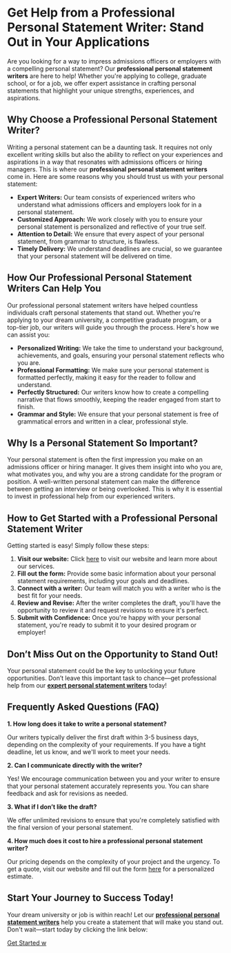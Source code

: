 # Get Help from a Professional Personal Statement Writer: Stand Out in Your Applications

Are you looking for a way to impress admissions officers or employers with a compelling personal statement? Our **professional personal statement writers** are here to help! Whether you're applying to college, graduate school, or for a job, we offer expert assistance in crafting personal statements that highlight your unique strengths, experiences, and aspirations.

## Why Choose a Professional Personal Statement Writer?

Writing a personal statement can be a daunting task. It requires not only excellent writing skills but also the ability to reflect on your experiences and aspirations in a way that resonates with admissions officers or hiring managers. This is where our **professional personal statement writers** come in. Here are some reasons why you should trust us with your personal statement:

- **Expert Writers:** Our team consists of experienced writers who understand what admissions officers and employers look for in a personal statement.
- **Customized Approach:** We work closely with you to ensure your personal statement is personalized and reflective of your true self.
- **Attention to Detail:** We ensure that every aspect of your personal statement, from grammar to structure, is flawless.
- **Timely Delivery:** We understand deadlines are crucial, so we guarantee that your personal statement will be delivered on time.

## How Our Professional Personal Statement Writers Can Help You

Our professional personal statement writers have helped countless individuals craft personal statements that stand out. Whether you're applying to your dream university, a competitive graduate program, or a top-tier job, our writers will guide you through the process. Here's how we can assist you:

- **Personalized Writing:** We take the time to understand your background, achievements, and goals, ensuring your personal statement reflects who you are.
- **Professional Formatting:** We make sure your personal statement is formatted perfectly, making it easy for the reader to follow and understand.
- **Perfectly Structured:** Our writers know how to create a compelling narrative that flows smoothly, keeping the reader engaged from start to finish.
- **Grammar and Style:** We ensure that your personal statement is free of grammatical errors and written in a clear, professional style.

## Why Is a Personal Statement So Important?

Your personal statement is often the first impression you make on an admissions officer or hiring manager. It gives them insight into who you are, what motivates you, and why you are a strong candidate for the program or position. A well-written personal statement can make the difference between getting an interview or being overlooked. This is why it is essential to invest in professional help from our experienced writers.

## How to Get Started with a Professional Personal Statement Writer

Getting started is easy! Simply follow these steps:

1. **Visit our website:** Click [here](https://tinyurl.com/topessay?keyword=professional+personal+statement+writer) to visit our website and learn more about our services.
2. **Fill out the form:** Provide some basic information about your personal statement requirements, including your goals and deadlines.
3. **Connect with a writer:** Our team will match you with a writer who is the best fit for your needs.
4. **Review and Revise:** After the writer completes the draft, you'll have the opportunity to review it and request revisions to ensure it's perfect.
5. **Submit with Confidence:** Once you're happy with your personal statement, you're ready to submit it to your desired program or employer!

## Don’t Miss Out on the Opportunity to Stand Out!

Your personal statement could be the key to unlocking your future opportunities. Don’t leave this important task to chance—get professional help from our [**expert personal statement writers**](https://tinyurl.com/topessay?keyword=professional+personal+statement+writer) today!

## Frequently Asked Questions (FAQ)

**1. How long does it take to write a personal statement?**

Our writers typically deliver the first draft within 3-5 business days, depending on the complexity of your requirements. If you have a tight deadline, let us know, and we'll work to meet your needs.

**2. Can I communicate directly with the writer?**

Yes! We encourage communication between you and your writer to ensure that your personal statement accurately represents you. You can share feedback and ask for revisions as needed.

**3. What if I don’t like the draft?**

We offer unlimited revisions to ensure that you're completely satisfied with the final version of your personal statement.

**4. How much does it cost to hire a professional personal statement writer?**

Our pricing depends on the complexity of your project and the urgency. To get a quote, visit our website and fill out the form [here](https://tinyurl.com/topessay?keyword=professional+personal+statement+writer) for a personalized estimate.

## Start Your Journey to Success Today!

Your dream university or job is within reach! Let our [**professional personal statement writers**](https://tinyurl.com/topessay?keyword=professional+personal+statement+writer) help you create a statement that will make you stand out. Don't wait—start today by clicking the link below:

[Get Started w](https://tinyurl.com/topessay?keyword=professional+personal+statement+writer)
